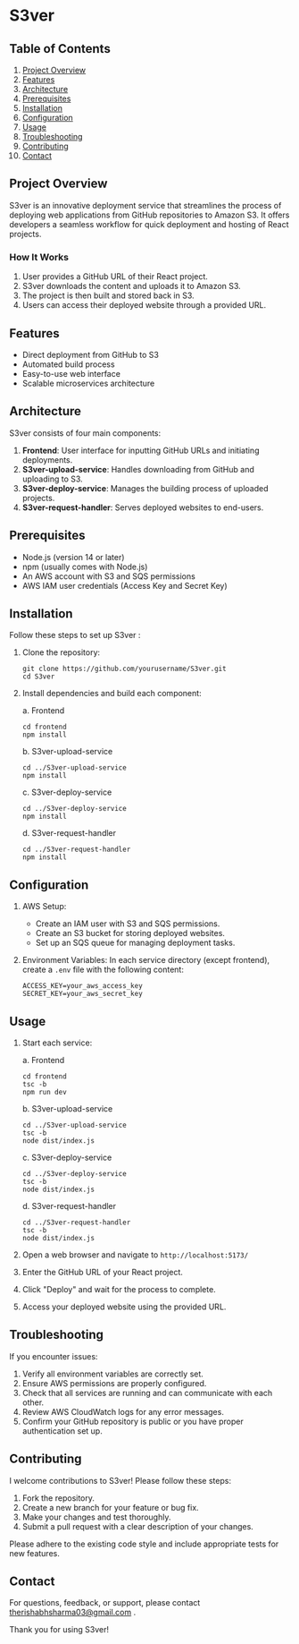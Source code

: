 # S3ver

## Table of Contents
1. [Project Overview](#project-overview)
2. [Features](#features)
3. [Architecture](#architecture)
4. [Prerequisites](#prerequisites)
5. [Installation](#installation)
6. [Configuration](#configuration)
7. [Usage](#usage)
8. [Troubleshooting](#troubleshooting)
9. [Contributing](#contributing)
10. [Contact](#contact)

## Project Overview

S3ver is an innovative deployment service that streamlines the process of deploying web applications from GitHub repositories to Amazon S3. It offers developers a seamless workflow for quick deployment and hosting of React projects.

### How It Works
1. User provides a GitHub URL of their React project.
2. S3ver downloads the content and uploads it to Amazon S3.
3. The project is then built and stored back in S3.
4. Users can access their deployed website through a provided URL.

## Features
- Direct deployment from GitHub to S3
- Automated build process
- Easy-to-use web interface
- Scalable microservices architecture

## Architecture

S3ver consists of four main components:

1. **Frontend**: User interface for inputting GitHub URLs and initiating deployments.
2. **S3ver-upload-service**: Handles downloading from GitHub and uploading to S3.
3. **S3ver-deploy-service**: Manages the building process of uploaded projects.
4. **S3ver-request-handler**: Serves deployed websites to end-users.

## Prerequisites
- Node.js (version 14 or later)
- npm (usually comes with Node.js)
- An AWS account with S3 and SQS permissions
- AWS IAM user credentials (Access Key and Secret Key)

## Installation

Follow these steps to set up S3ver :

1. Clone the repository:
   ```
   git clone https://github.com/yourusername/S3ver.git
   cd S3ver
   ```

2. Install dependencies and build each component:

   a. Frontend
   ```
   cd frontend
   npm install
   ```

   b. S3ver-upload-service
   ```
   cd ../S3ver-upload-service
   npm install

   ```

   c. S3ver-deploy-service
   ```
   cd ../S3ver-deploy-service
   npm install
   ```

   d. S3ver-request-handler
   ```
   cd ../S3ver-request-handler
   npm install
   ```

## Configuration

1. AWS Setup:
   - Create an IAM user with S3 and SQS permissions.
   - Create an S3 bucket for storing deployed websites.
   - Set up an SQS queue for managing deployment tasks.

2. Environment Variables:
   In each service directory (except frontend), create a `.env` file with the following content:
   ```
   ACCESS_KEY=your_aws_access_key
   SECRET_KEY=your_aws_secret_key
   ```

## Usage

1. Start each service:

   a. Frontend
   ```
   cd frontend
   tsc -b
   npm run dev
   ```

   b. S3ver-upload-service
   ```
   cd ../S3ver-upload-service
   tsc -b
   node dist/index.js
   ```

   c. S3ver-deploy-service
   ```
   cd ../S3ver-deploy-service
   tsc -b
   node dist/index.js
   ```

   d. S3ver-request-handler
   ```
   cd ../S3ver-request-handler
   tsc -b
   node dist/index.js
   ```

2. Open a web browser and navigate to `http://localhost:5173/`
3. Enter the GitHub URL of your React project.
4. Click "Deploy" and wait for the process to complete.
5. Access your deployed website using the provided URL.

## Troubleshooting

If you encounter issues:
1. Verify all environment variables are correctly set.
2. Ensure AWS permissions are properly configured.
3. Check that all services are running and can communicate with each other.
4. Review AWS CloudWatch logs for any error messages.
5. Confirm your GitHub repository is public or you have proper authentication set up.

## Contributing

I welcome contributions to S3ver! Please follow these steps:
1. Fork the repository.
2. Create a new branch for your feature or bug fix.
3. Make your changes and test thoroughly.
4. Submit a pull request with a clear description of your changes.

Please adhere to the existing code style and include appropriate tests for new features.

## Contact

For questions, feedback, or support, please contact therishabhsharma03@gmail.com .

Thank you for using S3ver!
